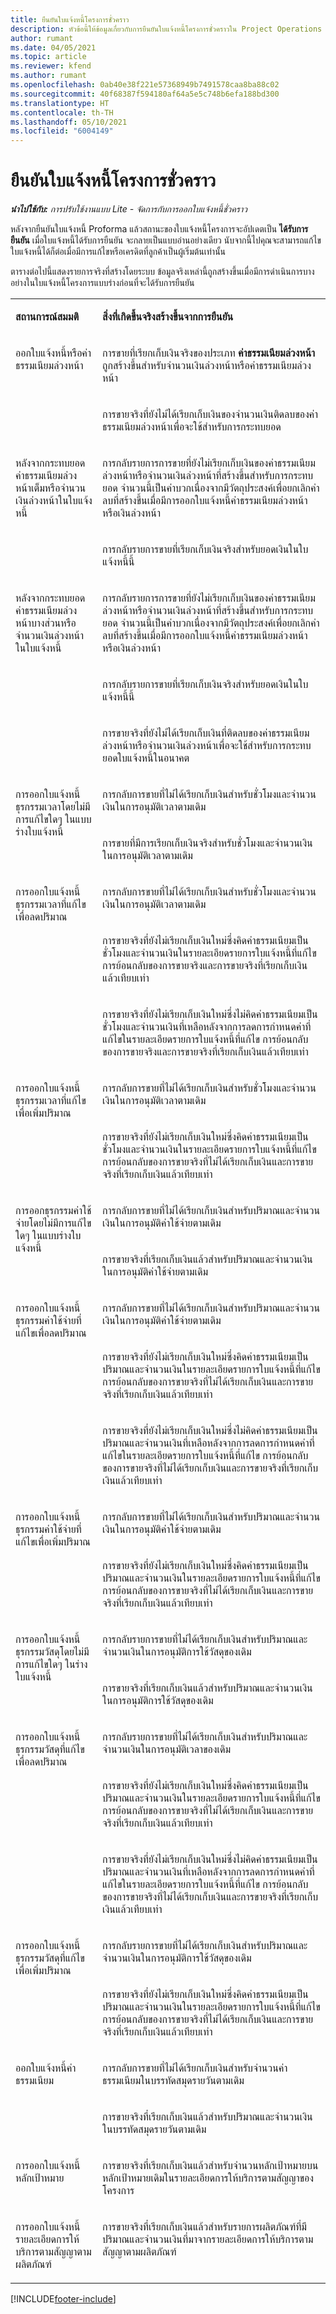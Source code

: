 ```yaml
---
title: ยืนยันใบแจ้งหนี้โครงการชั่วคราว
description: หัวข้อนี้ให้ข้อมูลเกี่ยวกับการยืนยันใบแจ้งหนี้โครงการชั่วคราวใน Project Operations
author: rumant
ms.date: 04/05/2021
ms.topic: article
ms.reviewer: kfend
ms.author: rumant
ms.openlocfilehash: 0ab40e38f221e57368949b7491578caa8ba88c02
ms.sourcegitcommit: 40f68387f594180af64a5e5c748b6efa188bd300
ms.translationtype: HT
ms.contentlocale: th-TH
ms.lasthandoff: 05/10/2021
ms.locfileid: "6004149"
---
```

# <a name="confirm-a-proforma-project-invoice"></a>ยืนยันใบแจ้งหนี้โครงการชั่วคราว 

_**นำไปใช้กับ:** การปรับใช้งานแบบ Lite - จัดการกับการออกใบแจ้งหนี้ชั่วคราว_


หลังจากยืนยันใบแจ้งหนี้ Proforma แล้วสถานะของใบแจ้งหนี้โครงการจะอัปเดตเป็น **ได้รับการยืนยัน** เมื่อใบแจ้งหนี้ได้รับการยืนยัน จะกลายเป็นแบบอ่านอย่างเดียว นับจากนี้ไปคุณจะสามารถแก้ไขใบแจ้งหนี้ได้ก็ต่อเมื่อมีการแก้ไขหรือเครดิตที่ลูกค้าเป็นผู้เริ่มต้นเท่านั้น

ตารางต่อไปนี้แสดงรายการจริงที่สร้างโดยระบบ ข้อมูลจริงเหล่านี้ถูกสร้างขึ้นเมื่อมีการดำเนินการบางอย่างในใบแจ้งหนี้โครงการแบบร่างก่อนที่จะได้รับการยืนยัน

<table border="0" cellspacing="0" cellpadding="0">
    <tbody>
        <tr>
            <td width="216" valign="top">
                <p>
                    <strong>สถานการณ์สมมติ</strong>
                </p>
            </td>
            <td width="808" valign="top">
                <p>
                    <strong>สิ่งที่เกิดขึ้นจริงสร้างขึ้นจากการยืนยัน</strong>
                </p>
            </td>
        </tr>
        <tr>
            <td width="216" rowspan="2" valign="top">
                <p>
ออกใบแจ้งหนี้หรือค่าธรรมเนียมล่วงหน้า </p>
            </td>
            <td width="408" valign="top">
                <p>
การขายที่เรียกเก็บเงินจริงของประเภท <strong>ค่าธรรมเนียมล่วงหน้า</strong> ถูกสร้างขึ้นสำหรับจำนวนเงินล่วงหน้าหรือค่าธรรมเนียมล่วงหน้า
                </p>
            </td>
        </tr>
        <tr>
            <td width="408" valign="top">
                <p>
การขายจริงที่ยังไม่ได้เรียกเก็บเงินของจำนวนเงินติดลบของค่าธรรมเนียมล่วงหน้าเพื่อจะใช้สำหรับการกระทบยอด
                </p>
            </td>
        </tr>
        <tr>
            <td width="216" rowspan="2" valign="top">
                <p>
หลังจากกระทบยอดค่าธรรมเนียมล่วงหน้าเต็มหรือจำนวนเงินล่วงหน้าในใบแจ้งหนี้
                </p>
            </td>
            <td width="408" valign="top">
                <p>
การกลับรายการการขายที่ยังไม่เรียกเก็บเงินของค่าธรรมเนียมล่วงหน้าหรือจำนวนเงินล่วงหน้าที่สร้างขึ้นสำหรับการกระทบยอด จำนวนนี้เป็นค่าบวกเนื่องจากมีวัตถุประสงค์เพื่อยกเลิกค่าลบที่สร้างขึ้นเมื่อมีการออกใบแจ้งหนี้ค่าธรรมเนียมล่วงหน้าหรือเงินล่วงหน้า
                </p>
            </td>
        </tr>
        <tr>
            <td width="408" valign="top">
                <p>
การกลับรายการขายที่เรียกเก็บเงินจริงสำหรับยอดเงินในใบแจ้งหนี้นี้
                </p>
            </td>
        </tr>
        <tr>
            <td width="216" rowspan="3" valign="top">
                <p>
หลังจากกระทบยอดค่าธรรมเนียมล่วงหน้าบางส่วนหรือจำนวนเงินล่วงหน้าในใบแจ้งหนี้
                </p>
            </td>
            <td width="408" valign="top">
                <p>
การกลับรายการการขายที่ยังไม่เรียกเก็บเงินของค่าธรรมเนียมล่วงหน้าหรือจำนวนเงินล่วงหน้าที่สร้างขึ้นสำหรับการกระทบยอด จำนวนนี้เป็นค่าบวกเนื่องจากมีวัตถุประสงค์เพื่อยกเลิกค่าลบที่สร้างขึ้นเมื่อมีการออกใบแจ้งหนี้ค่าธรรมเนียมล่วงหน้าหรือเงินล่วงหน้า
                </p>
            </td>
        </tr>
        <tr>
            <td width="408" valign="top">
                <p>
การกลับรายการขายที่เรียกเก็บเงินจริงสำหรับยอดเงินในใบแจ้งหนี้นี้
                </p>
            </td>
        </tr>
        <tr>
            <td width="408" valign="top">
                <p>
การขายจริงที่ยังไม่ได้เรียกเก็บเงินที่ติดลบของค่าธรรมเนียมล่วงหน้าหรือจำนวนเงินล่วงหน้าเพื่อจะใช้สำหรับการกระทบยอดใบแจ้งหนี้ในอนาคต
                </p>
            </td>
        </tr>
        <tr>
            <td width="216" rowspan="2" valign="top">
                <p>
การออกใบแจ้งหนี้ธุรกรรมเวลาโดยไม่มีการแก้ไขใดๆ ในแบบร่างใบแจ้งหนี้
                </p>
            </td>
            <td width="408" valign="top">
                <p>
การกลับการขายที่ไม่ได้เรียกเก็บเงินสำหรับชั่วโมงและจำนวนเงินในการอนุมัติเวลาตามเดิม
                </p>
            </td>
        </tr>
        <tr>
            <td width="408" valign="top">
                <p>
การขายที่มีการเรียกเก็บเงินจริงสำหรับชั่วโมงและจำนวนเงินในการอนุมัติเวลาตามเดิม
                </p>
            </td>
        </tr>
        <tr>
            <td width="216" rowspan="3" valign="top">
                <p>
การออกใบแจ้งหนี้ธุรกรรมเวลาที่แก้ไขเพื่อลดปริมาณ
                </p>
            </td>
            <td width="408" valign="top">
                <p>
การกลับการขายที่ไม่ได้เรียกเก็บเงินสำหรับชั่วโมงและจำนวนเงินในการอนุมัติเวลาตามเดิม
                </p>
            </td>
        </tr>
        <tr>
            <td width="408" valign="top">
                <p>
การขายจริงที่ยังไม่เรียกเก็บเงินใหม่ซึ่งคิดค่าธรรมเนียมเป็นชั่วโมงและจำนวนเงินในรายละเอียดรายการใบแจ้งหนี้ที่แก้ไข การย้อนกลับของการขายจริงและการขายจริงที่เรียกเก็บเงินแล้วเทียบเท่า
                </p>
            </td>
        </tr>
        <tr>
            <td width="408" valign="top">
                <p>
การขายจริงที่ยังไม่เรียกเก็บเงินใหม่ซึ่งไม่คิดค่าธรรมเนียมเป็นชั่วโมงและจำนวนเงินที่เหลือหลังจากการลดการกำหนดค่าที่แก้ไขในรายละเอียดรายการใบแจ้งหนี้ที่แก้ไข การย้อนกลับของการขายจริงและการขายจริงที่เรียกเก็บเงินแล้วเทียบเท่า
                </p>
            </td>
        </tr>
        <tr>
            <td width="216" rowspan="2" valign="top">
                <p>
การออกใบแจ้งหนี้ธุรกรรมเวลาที่แก้ไขเพื่อเพิ่มปริมาณ
                </p>
            </td>
            <td width="408" valign="top">
                <p>
การกลับการขายที่ไม่ได้เรียกเก็บเงินสำหรับชั่วโมงและจำนวนเงินในการอนุมัติเวลาตามเดิม
                </p>
            </td>
        </tr>
        <tr>
            <td width="408" valign="top">
                <p>
การขายจริงที่ยังไม่เรียกเก็บเงินใหม่ซึ่งคิดค่าธรรมเนียมเป็นชั่วโมงและจำนวนเงินในรายละเอียดรายการใบแจ้งหนี้ที่แก้ไข การย้อนกลับของการขายจริงที่ไม่ได้เรียกเก็บเงินและการขายจริงที่เรียกเก็บเงินแล้วเทียบเท่า
                </p>
            </td>
        </tr>
        <tr>
            <td width="216" rowspan="2" valign="top">
                <p>
การออกธุรกรรมค่าใช้จ่ายโดยไม่มีการแก้ไขใดๆ ในแบบร่างใบแจ้งหนี้
                </p>
            </td>
            <td width="408" valign="top">
                <p>
การกลับการขายที่ไม่ได้เรียกเก็บเงินสำหรับปริมาณและจำนวนเงินในการอนุมัติค่าใช้จ่ายตามเดิม
                </p>
            </td>
        </tr>
        <tr>
            <td width="408" valign="top">
                <p>
การขายจริงที่เรียกเก็บเงินแล้วสำหรับปริมาณและจำนวนเงินในการอนุมัติค่าใช้จ่ายตามเดิม </p>
            </td>
        </tr>
        <tr>
            <td width="216" rowspan="3" valign="top">
                <p>
การออกใบแจ้งหนี้ธุรกรรมค่าใช้จ่ายที่แก้ไขเพื่อลดปริมาณ
                </p>
            </td>
            <td width="408" valign="top">
                <p>
การกลับการขายที่ไม่ได้เรียกเก็บเงินสำหรับปริมาณและจำนวนเงินในการอนุมัติค่าใช้จ่ายตามเดิม
                </p>
            </td>
        </tr>
        <tr>
            <td width="408" valign="top">
                <p>
การขายจริงที่ยังไม่เรียกเก็บเงินใหม่ซึ่งคิดค่าธรรมเนียมเป็นปริมาณและจำนวนเงินในรายละเอียดรายการใบแจ้งหนี้ที่แก้ไข การย้อนกลับของการขายจริงที่ไม่ได้เรียกเก็บเงินและการขายจริงที่เรียกเก็บเงินแล้วเทียบเท่า
                </p>
            </td>
        </tr>
        <tr>
            <td width="408" valign="top">
                <p>
การขายจริงที่ยังไม่เรียกเก็บเงินใหม่ซึ่งไม่คิดค่าธรรมเนียมเป็นปริมาณและจำนวนเงินที่เหลือหลังจากการลดการกำหนดค่าที่แก้ไขในรายละเอียดรายการใบแจ้งหนี้ที่แก้ไข การย้อนกลับของการขายจริงที่ไม่ได้เรียกเก็บเงินและการขายจริงที่เรียกเก็บเงินแล้วเทียบเท่า
                </p>
            </td>
        </tr>
        <tr>
            <td width="216" rowspan="2" valign="top">
                <p>
การออกใบแจ้งหนี้ธุรกรรมค่าใช้จ่ายที่แก้ไขเพื่อเพิ่มปริมาณ
                </p>
            </td>
            <td width="408" valign="top">
                <p>
การกลับการขายที่ไม่ได้เรียกเก็บเงินสำหรับปริมาณและจำนวนเงินในการอนุมัติค่าใช้จ่ายตามเดิม
                </p>
            </td>
        </tr>
        <tr>
            <td width="408" valign="top">
                <p>
การขายจริงที่ยังไม่เรียกเก็บเงินใหม่ซึ่งคิดค่าธรรมเนียมเป็นปริมาณและจำนวนเงินในรายละเอียดรายการใบแจ้งหนี้ที่แก้ไข การย้อนกลับของการขายจริงที่ไม่ได้เรียกเก็บเงินและการขายจริงที่เรียกเก็บเงินแล้วเทียบเท่า 
                </p>
            </td>
        </tr>
        <tr>
            <td width="216" rowspan="2" valign="top">
                <p>
การออกใบแจ้งหนี้ธุรกรรมวัสดุโดยไม่มีการแก้ไขใดๆ ในร่างใบแจ้งหนี้
                </p>
            </td>
            <td width="408" valign="top">
                <p>
การกลับรายการขายที่ไม่ได้เรียกเก็บเงินสำหรับปริมาณและจำนวนเงินในการอนุมัติการใช้วัสดุของเดิม
                </p>
            </td>
        </tr>
        <tr>
            <td width="408" valign="top">
                <p>
การขายจริงที่เรียกเก็บเงินแล้วสำหรับปริมาณและจำนวนเงินในการอนุมัติการใช้วัสดุของเดิม
                </p>
            </td>
        </tr>
        <tr>
            <td width="216" rowspan="3" valign="top">
                <p>
การออกใบแจ้งหนี้ธุรกรรมวัสดุที่แก้ไขเพื่อลดปริมาณ
                </p>
            </td>
            <td width="408" valign="top">
                <p>
การกลับรายการขายที่ไม่ได้เรียกเก็บเงินสำหรับปริมาณและจำนวนเงินในการอนุมัติเวลาของเดิม
                </p>
            </td>
        </tr>
        <tr>
            <td width="408" valign="top">
                <p>
การขายจริงที่ยังไม่เรียกเก็บเงินใหม่ซึ่งคิดค่าธรรมเนียมเป็นปริมาณและจำนวนเงินในรายละเอียดรายการใบแจ้งหนี้ที่แก้ไข การย้อนกลับของการขายจริงที่ไม่ได้เรียกเก็บเงินและการขายจริงที่เรียกเก็บเงินแล้วเทียบเท่า
                </p>
            </td>
        </tr>
        <tr>
            <td width="408" valign="top">
                <p>
การขายจริงที่ยังไม่เรียกเก็บเงินใหม่ซึ่งไม่คิดค่าธรรมเนียมเป็นปริมาณและจำนวนเงินที่เหลือหลังจากการลดการกำหนดค่าที่แก้ไขในรายละเอียดรายการใบแจ้งหนี้ที่แก้ไข การย้อนกลับของการขายจริงที่ไม่ได้เรียกเก็บเงินและการขายจริงที่เรียกเก็บเงินแล้วเทียบเท่า
                </p>
            </td>
        </tr>
        <tr>
            <td width="216" rowspan="2" valign="top">
                <p>
การออกใบแจ้งหนี้ธุรกรรมวัสดุที่แก้ไขเพื่อเพิ่มปริมาณ
                </p>
            </td>
            <td width="408" valign="top">
                <p>
การกลับรายการขายที่ไม่ได้เรียกเก็บเงินสำหรับปริมาณและจำนวนเงินในการอนุมัติการใช้วัสดุของเดิม
                </p>
            </td>
        </tr>
        <tr>
            <td width="408" valign="top">
                <p>
การขายจริงที่ยังไม่เรียกเก็บเงินใหม่ซึ่งคิดค่าธรรมเนียมเป็นปริมาณและจำนวนเงินในรายละเอียดรายการใบแจ้งหนี้ที่แก้ไข การย้อนกลับของการขายจริงที่ไม่ได้เรียกเก็บเงินและการขายจริงที่เรียกเก็บเงินแล้วเทียบเท่า
                </p>
            </td>
        </tr>
        <tr>
            <td width="216" rowspan="2" valign="top">
                <p>
ออกใบแจ้งหนี้ค่าธรรมเนียม
                </p>
            </td>
            <td width="408" valign="top">
                <p>
การกลับการขายที่ไม่ได้เรียกเก็บเงินสำหรับจำนวนค่าธรรมเนียมในบรรทัดสมุดรายวันตามเดิม
                </p>
            </td>
        </tr>
        <tr>
            <td width="408" valign="top">
                <p>
การขายจริงที่เรียกเก็บเงินแล้วสำหรับปริมาณและจำนวนเงินในบรรทัดสมุดรายวันตามเดิม
                </p>
            </td>
        </tr>
        <tr>
            <td width="216" valign="top">
                <p>
การออกใบแจ้งหนี้หลักเป้าหมาย
                </p>
            </td>
            <td width="408" valign="top">
                <p>
การขายจริงที่เรียกเก็บเงินแล้วสำหรับจำนวนหลักเป้าหมายบนหลักเป้าหมายเดิมในรายละเอียดการให้บริการตามสัญญาของโครงการ
                </p>
            </td>
        </tr>
        <tr>
            <td width="216" valign="top">
                <p>
การออกใบแจ้งหนี้รายละเอียดการให้บริการตามสัญญาตามผลิตภัณฑ์
                </p>
            </td>
            <td width="408" valign="top">
                <p>
การขายจริงที่เรียกเก็บเงินแล้วสำหรับรายการผลิตภัณฑ์ที่มีปริมาณและจำนวนเงินที่มาจากรายละเอียดการให้บริการตามสัญญาตามผลิตภัณฑ์
                </p>
            </td>
        </tr>
    </tbody>
</table>


[!INCLUDE[footer-include](../../includes/footer-banner.md)]
